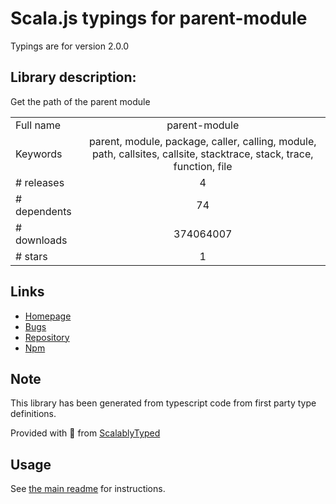 
# Scala.js typings for parent-module

Typings are for version 2.0.0

## Library description:
Get the path of the parent module

|                    |                 |
| ------------------ | :-------------: |
| Full name          | parent-module |
| Keywords           | parent, module, package, caller, calling, module, path, callsites, callsite, stacktrace, stack, trace, function, file |
| # releases         | 4 |
| # dependents       | 74 |
| # downloads        | 374064007 |
| # stars            | 1 |

## Links
- [Homepage](https://github.com/sindresorhus/parent-module#readme)
- [Bugs](https://github.com/sindresorhus/parent-module/issues)
- [Repository](https://github.com/sindresorhus/parent-module)
- [Npm](https://www.npmjs.com/package/parent-module)
    


## Note
This library has been generated from typescript code from first party type definitions.

Provided with :purple_heart: from [ScalablyTyped](https://github.com/oyvindberg/ScalablyTyped)

## Usage
See [the main readme](../../readme.md) for instructions.


